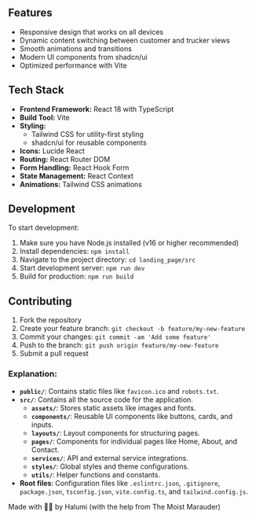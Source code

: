 ## Features

- Responsive design that works on all devices
- Dynamic content switching between customer and trucker views
- Smooth animations and transitions
- Modern UI components from shadcn/ui
- Optimized performance with Vite

## Tech Stack

- **Frontend Framework:** React 18 with TypeScript
- **Build Tool:** Vite
- **Styling:** 
  - Tailwind CSS for utility-first styling
  - shadcn/ui for reusable components
- **Icons:** Lucide React
- **Routing:** React Router DOM
- **Form Handling:** React Hook Form
- **State Management:** React Context
- **Animations:** Tailwind CSS animations

## Development

To start development:

1. Make sure you have Node.js installed (v16 or higher recommended)
2. Install dependencies: `npm install`
3. Navigate to the project directory: `cd landing_page/src`
4. Start development server: `npm run dev`
5. Build for production: `npm run build`

## Contributing

1. Fork the repository
2. Create your feature branch: `git checkout -b feature/my-new-feature`
3. Commit your changes: `git commit -am 'Add some feature'`
4. Push to the branch: `git push origin feature/my-new-feature`
5. Submit a pull request

### Explanation:
- **`public/`**: Contains static files like `favicon.ico` and `robots.txt`.
- **`src/`**: Contains all the source code for the application.
  - **`assets/`**: Stores static assets like images and fonts.
  - **`components/`**: Reusable UI components like buttons, cards, and inputs.
  - **`layouts/`**: Layout components for structuring pages.
  - **`pages/`**: Components for individual pages like Home, About, and Contact.
  - **`services/`**: API and external service integrations.
  - **`styles/`**: Global styles and theme configurations.
  - **`utils/`**: Helper functions and constants.
- **Root files**: Configuration files like `.eslintrc.json`, `.gitignore`, `package.json`, `tsconfig.json`, `vite.config.ts`, and `tailwind.config.js`.

Made with 🤘🏿 by Halumi (with the help from The Moist Marauder)
